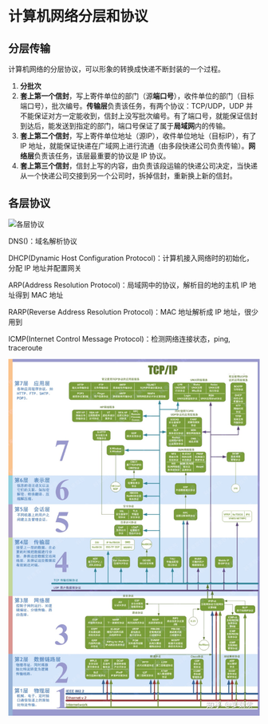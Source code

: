 # 计算机网络分层和协议

## 分层传输

计算机网络的分层协议，可以形象的转换成快递不断封装的一个过程。

1. **分批次**
2. **套上第一个信封**，写上寄件单位的部门（源**端口号**），收件单位的部门（目标端口号），批次编号。**传输层**负责该任务，有两个协议：TCP/UDP，UDP 并不能保证对方一定能收到，信封上没写批次编号。有了端口号，就能保证信封到达后，能发送到指定的部门，端口号保证了属于**局域网**内的传输。
3. **套上第二个信封**，写上寄件单位地址（源IP），收件单位地址（目标IP），有了 IP 地址，就能保证快递在广域网上进行流通（由多段快递公司负责传输）。**网络层**负责该任务，该层最重要的协议是 IP 协议。
4. **套上第三个信封**，信封上写的内容，由负责该段运输的快递公司决定，当快递从一个快递公司交接到另一个公司时，拆掉信封，重新换上新的信封。

## 各层协议

![各层协议](assets/1568689924043.png)

DNS()：域名解析协议

DHCP(Dynamic Host Configuration Protocol)：计算机接入网络时的初始化，分配 IP 地址并配置网关

ARP(Address Resolution Protocol)：局域网中的协议，解析目的地的主机 IP 地址得到 MAC 地址

RARP(Reverse Address Resolution Protocol)：MAC 地址解析成 IP 地址，很少用到

ICMP(Internet Control Message Protocol)：检测网络连接状态，ping, traceroute

![image-20210716085709776](assets/image-20210716085709776.png)
